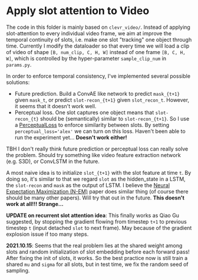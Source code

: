 # Apply slot attention to Video

The code in this folder is mainly based on `clevr_video/`. Instead of applying slot-attention to every individual video frame, we aim at improve the temporal continuity of slots, i.e. make one slot "tracking" one object through time.
Currently I modify the dataloader so that every time we will load a clip of video of shape `[B, num_clip, C, H, W]` instead of one frame `[B, C, H, W]`, which is controlled by the hyper-parameter `sample_clip_num` in `params.py`.

In order to enforce temporal consistency, I've implemented several possible solutions:
- Future prediction. Build a ConvAE like network to predict `mask_{t+1}` given `mask_t`, or predict `slot-recon_{t+1}` given `slot_recon_t`. However, it seems that it doesn't work well.
- Perceptual loss. One slot captures one object means that `slot-recon_{t}` should be (semantically) similar to `slot-recon_{t+1}`. So I use a [PerceptualLoss](https://github.com/richzhang/PerceptualSimilarity) to enforce similarity between slots. By setting `perceptual_loss='alex'` we can turn on this loss. Haven't been able to run the experiment yet... **Doesn't work either!**


TBH I don't really think future prediction or perceptual loss can really solve the problem. Should try something like video feature extraction network (e.g. S3D), or ConvLSTM in the future.


A most naive idea is to initialize `slot_{t+1}` with the slot feature at time `t`. By doing so, it's similar to that we regard `slot` as the hidden_state in a LSTM, the `slot-recon` and `mask` as the output of LSTM. I believe the [Neural Expectation Maximization (N-EM)](https://arxiv.org/pdf/1708.03498.pdf) paper does similar thing (of course there should be many other papers). Will try that out in the future. **This doesn't work at all!!! Strange...**

**UPDATE on recurrent slot attention idea**: This finally works as Qiao Gu suggested, by stopping the gradient flowing from timestep `t+1` to previous timestep `t` (input detached `slot` to next frame). May because of the gradient explosion issue if too many steps.


**2021.10.15**: Seems that the real problem lies at the shared weight among slots and random initialization of slot embedding before each forward pass! After fixing the init of slots, it works.
So the best practice now is still train a shared `mu` and `sigma` for all slots, but in test time, we fix the random seed of sampling.
